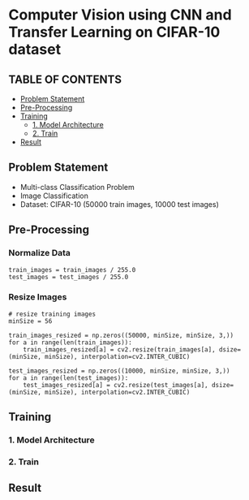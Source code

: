 # Computer Vision using CNN and Transfer Learning on CIFAR-10 dataset

## TABLE OF CONTENTS
  - [Problem Statement](#problem-statement)
  - [Pre-Processing](#pre-processing)
  - [Training](#training)
    - [1. Model Architecture](#1-model-architecture)
    - [2. Train](#2-train)
  - [Result](#result)

## Problem Statement
- Multi-class Classification Problem
- Image Classification
- Dataset: CIFAR-10 (50000 train images, 10000 test images)


## Pre-Processing
### Normalize Data
```
train_images = train_images / 255.0
test_images = test_images / 255.0
```

### Resize Images
```
# resize training images
minSize = 56

train_images_resized = np.zeros((50000, minSize, minSize, 3,))
for a in range(len(train_images)):
    train_images_resized[a] = cv2.resize(train_images[a], dsize=(minSize, minSize), interpolation=cv2.INTER_CUBIC)

test_images_resized = np.zeros((10000, minSize, minSize, 3,))
for a in range(len(test_images)):
    test_images_resized[a] = cv2.resize(test_images[a], dsize=(minSize, minSize), interpolation=cv2.INTER_CUBIC)
```

## Training
### 1. Model Architecture

### 2. Train

## Result


